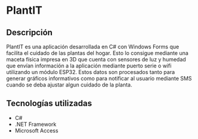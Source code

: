 # PlantIT

## Descripción

PlantIT es una aplicación desarrollada en C# con Windows Forms que facilita el cuidado de las plantas del hogar. Esto lo consigue mediante una maceta física impresa en 3D que cuenta con sensores de luz y humedad que envían información a la aplicación mediante puerto serie o wifi utilizando un módulo ESP32. Estos datos son procesados tanto para generar gráficos informativos como para notificar al usuario mediante SMS cuando se deba ajustar algun cuidado de la planta.

## Tecnologías utilizadas

- C#
- .NET Framework
- Microsoft Access
